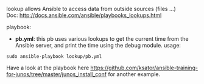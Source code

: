 lookup allows Ansible to access data from outside sources (files ...)  
Doc: http://docs.ansible.com/ansible/playbooks_lookups.html  

playbook: 
- **pb.yml**: this pb uses various lookups to get the current time from the Ansible server, and print the time using the debug module.  usage: 
```
sudo ansible-playbook lookup/pb.yml   
```

Have a look at the playbook here https://github.com/ksator/ansible-training-for-junos/tree/master/junos_install_conf for another example.  

